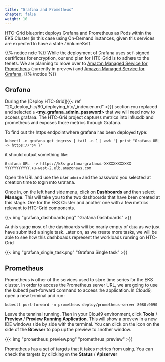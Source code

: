 ```yaml
---
title: "Grafana and Prometheus"
chapter: false
weight: 10
---
```


HTC-Grid blueprint deploys Grafana and Prometheus as Pods within the EKS Cluster (in this case using On-Demand instances, given this services are expected to have a state / VolumeSet).

{{% notice note %}}
While the deployment of Grafana uses self-signed certifictes for encryption, our end plan for HTC-Grid is to adhere to the tenets. We are planning to move over to [Amazon Managed Service for Prometheus](https://aws.amazon.com/prometheus/) (currently in preview) and [Amazon Managed Service for Grafana](https://aws.amazon.com/grafana/). 
{{% /notice %}}


## Grafana

During the [Deploy HTC-Grid]({{< ref "20_deploy_htc/80_deploying_htc/_index.en.md" >}}) section you replaced and selected a **<my_grafana_admin_password>** that we will need now to access grafana. The HTC-Grid project captures metrics into influxdb and prometheus and exposes those metrics through Grafana. 

To find out the https endpoint where grafana has been deployed type:

```
kubectl -n grafana get ingress | tail -n 1 | awk '{ print "Grafana URL  -> https://"$4 }'
```

it should output something like:

```
Grafana URL  -> https://k8s-grafana-grafanai-XXXXXXXXXXXX-YYYYYYYYYYY.eu-west-2.elb.amazonaws.com
```

Open the URL and use the user `admin` and the password you selected at creation time to login into Grafana. 

Once in, on the left hand side menu, click on **Dashboards** and then select **Manage**. This will take you to the two dashboards that have been created at this stage. One for the EKS Cluster and another one with a few metrics relevant to HTC-Grid components. 

{{< img "grafana_dashboards.png" "Grafana Dashboards" >}}

At this stage most of the dashboards will be nearly empty of data as we just have submitted a single task. Later on, as we create more tasks, we will be able to see how this dashboards represent the workloads running on HTC-Grid

{{< img "grafana_single_task.png" "Grafana Single task" >}}


## Prometheus 

Prometheus is other of the services used to store time series for the EKS cluster. In order to access the Prometheus server URL, we are going to use the kubectl port-forward command to access the application. In Cloud9, open a new terminal and run:

```
kubectl port-forward -n prometheus deploy/prometheus-server 8080:9090
```

Leave the terminal running. Then in your Cloud9 environment, click **Tools** / **Preview** / **Preview Running Application**.  This will show a preview in a new IDE windows side by side with the terminal. You can click on the icon on the side of the **Browser** to pop up the preview to another window.

{{< img "prometheus_preview.png" "prometheus_preview" >}}

Prometheus has a set of targets that it takes metrics from using. You can check the targets by clicking on the **Status** / **Apiserver** 


